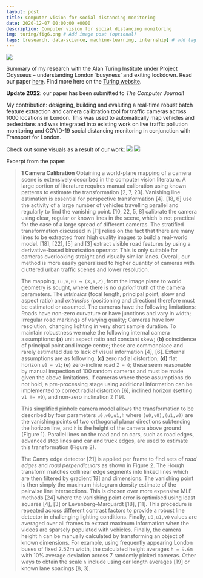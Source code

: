 ```yaml
---
layout: post
title: Computer vision for social distancing monitoring
date: 2020-12-07 00:00:00 +0000
description: Computer vision for social distancing monitoring
img: turing/fig6.png # Add image post (optional)
tags: [research, data-science, machine-learning, internship] # add tag
---
```


[![](https://img.shields.io/badge/arXiv-Paper%20in%20Preprint-green?logo=arxiv)](https://arxiv.org/abs/2012.07751)

Summary of my research with the Alan Turing Institute under Project Odysseus – understanding London ‘busyness’ and exiting lockdown. Read our paper [here](https://arxiv.org/abs/2012.07751). Find more here on the [Turing website](https://www.turing.ac.uk/research/research-projects/project-odysseus-understanding-london-busyness-and-exiting-lockdown).

**Update 2022**: our paper has been submitted to _The Computer Journal_!

My contribution: designing, building and evaluting a real-time robust batch feature extraction and camera calibration tool for traffic cameras across 1000 locations in London. This was used to automatically map vehicles and pedestrians and was integrated into existing work on live traffic pollution monitoring and COVID-19 social distancing monitoring in conjunction with Transport for London.

Check out some visuals as a result of our work:
![](https://www.turing.ac.uk/sites/default/files/inline-images/jamcam_frontend_example.PNG)
![](https://www.turing.ac.uk/sites/default/files/inline-images/fig6.png)

Excerpt from the paper:

> **1 Camera Calibration** Obtaining a world-plane mapping of a camera scene is extensively described in the computer vision literature. A large portion of literature requires manual calibration using known patterns to estimate the transformation [2, 7, 23]. Vanishing line estimation is essential for perspective transformation [4]. [18, 6] use the activity of a large number of vehicles travelling parallel and regularly to find the vanishing point. [10, 22, 5, 8] calibrate the camera using clear, regular or known lines in the scene, which is not practical for the case of a large spread of different cameras. The stratified transformation discussed in [11] relies on the fact that there are many lines to be extracted from high quality images to build a real-world model. [18], [22], [5] and [3] extract visible road features by using a derivative-based binarisation operator. This is only suitable for cameras overlooking straight and visually similar lanes. Overall, our method is more easily generalised to higher quantity of cameras with cluttered urban traffic scenes and lower resolution. 
>
> The mapping, `(u,v,0) → (X,Y,Z)`, from the image plane to world geometry is sought, where there is no _a priori_ truth of the camera parameters. The _intrinsics_ (focal length, principal point, skew and aspect ratio) and _extrinsics_ (positioning and direction) therefore must be estimated or assumed. The cameras have the following limitations: Roads have non-zero curvature or have junctions and vary in width; Irregular road markings of varying quality; Cameras have low resolution, changing lighting in very short sample duration. To maintain robustness we make the following internal camera assumptions: **(a)** unit aspect ratio and constant skew; **(b)** coincidence of principal point and image centre; these are commonplace and rarely estimated due to lack of visual information [4], [6]. External assumptions are as following; **(c)** zero radial distortion; **(d)** flat horizon `v0 = v1`; **(e)** zero-incline road `Z = 0`; these seem reasonable by manual inspection of 100 random cameras and must be made given the above limitations. If cameras where these assumptions do not hold, a pre-processing stage using additional information can be implemented to correct radial distortion [6], inclined horizon (setting `v1 != v0`), and non-zero inclination `Z` [19].
>
> This simplified pinhole camera model allows the transformation to be described by four parameters `u0,v0,u1,h` where `(u0,v0),(u1,v0)` are the vanishing points of two orthogonal planar directions subtending the horizon line, and `h` is the height of the camera above ground (Figure 1). Parallel lines on the road and on cars, such as road edges, advanced stop lines and car and truck edges, are used to estimate this transformation (Figure 2).
>
>The Canny edge detector [21] is applied per frame to find sets of _road edges_ and _road perpendiculars_ as shown in Figure 2. The Hough transform matches collinear edge segments into linked lines which are then filtered by gradient[18] and dimensions. The vanishing point is then simply the maximum histogram density estimate of the pairwise line intersections. This is chosen over more expensive MLE methods [24] where the vanishing point error is optimised using least squares [4], [3] or Levenberg–Marquardt [18], [11]. This procedure is repeated across different contrast factors to provide a robust line detector in challenging lighting conditions. Finally, `u0,u1,v0` values are averaged over all frames to extract maximum information when the videos are sparsely populated with vehicles. Finally, the camera height h can be manually calculated by transforming an object of known dimensions. For example, using frequently appearing London buses of fixed 2.52m width, the calculated height averages `h = 9.6m` with 10% average deviation across 7 randomly picked cameras. Other ways to obtain the scale `h` include using car length averages [19] or known lane spacings [8, 3].
